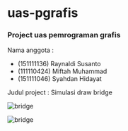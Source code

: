 # uas-pgrafis

### Project uas pemrograman grafis

Nama anggota : 
- (151111136) Raynaldi Susanto
- (111110424) Miftah Muhammad
- (151111046) Syahdan Hidayat

Judul project : Simulasi draw bridge

![bridge](https://www.aecom.com/wp-content/uploads/2013/11/300dpi-WoodrowWilson12-798x531.jpg "WoodrowWilsonBridge")

![bridge](http://i.imgur.com/iJpVKQE.gif)
